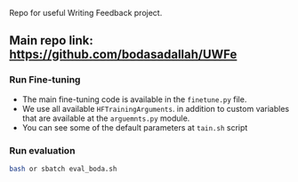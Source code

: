 Repo for useful Writing Feedback project.

## Main repo link: https://github.com/bodasadallah/UWFe

### Run Fine-tuning
* The main fine-tuning code is available in the `finetune.py` file.
* We use all available `HFTrainingArguments`. in addition to custom variables that are available at the `arguemnts.py` module.
* You can see some of the default parameters at `tain.sh` script

### Run evaluation
```bash
bash or sbatch eval_boda.sh
```
